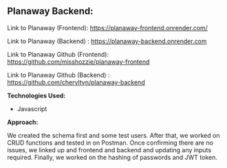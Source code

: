 ## Planaway Backend:
Link to Planaway (Frontend): https://planaway-frontend.onrender.com/

Link to Planaway (Backend) : https://planaway-backend.onrender.com

Link to Planaway Github (Frontend): https://github.com/misshozzie/planaway-frontend 

Link to Planaway Github (Backend) : https://github.com/cheryltyn/planaway-backend

**Technologies Used:** 

- Javascript

**Approach:** 

We created the schema first and some test users. After that, we worked on CRUD functions and tested in on Postman. Once confirming there are no issues, we linked up and frontend and backend and updating any inputs required. Finally, we worked on the hashing of passwords and JWT token.